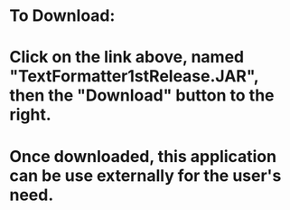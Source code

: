# To Download:
#
# Click on the link above, named "TextFormatter1stRelease.JAR", then the "Download" button to the right.
# Once downloaded, this application can be use externally for the user's need.
